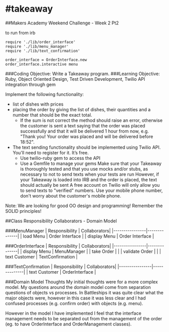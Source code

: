 #takeaway
========

##Makers Academy Weekend Challenge - Week 2 Pt2

to run from irb
```shell
require './lib/order_interface'
require './lib/menu_manager'
require './lib/text_confirmation'

order_interface = OrderInterface.new
order_interface.interactive menu
```


###Coding Objective: Write a Takeaway program.
###Learning Objective: Ruby, Object Oriented Design, Test Driven Development, Twilio API integration through gem

Implement the following functionality:
- list of dishes with prices
- placing the order by giving the list of dishes, their quantities and a number that should be the exact total. 
  - If the sum is not correct the method should raise an error, otherwise the customer is sent a text saying that the order was placed successfully and that it will be delivered 1 hour from now, e.g. "Thank you! Your order was placed and will be delivered before 18:52".
- The text sending functionality should be implemented using Twilio API. You'll need to register for it. It’s free.
  - Use twilio-ruby gem to access the API
  - Use a Gemfile to manage your gems
Make sure that your Takeaway is thoroughly tested and that you use mocks and/or stubs, as necessary to not to send texts when your tests are run
However, if your Takeaway is loaded into IRB and the order is placed, the text should actually be sent
A free account on Twilio will only allow you to send texts to "verified" numbers. Use your mobile phone number, don't worry about the customer's mobile phone.

Note: We are looking for good OO design and programming! Remember the SOLID principles!

##Class Responsibility Collaborators - Domain Model

###MenuManager
| Responsibility | Collaborators|
|----------------|--------------|
| load Menu      | Order Interface |
| display Menu   | Order Interface |

###OrderInterface
| Responsibility | Collaborators|
|----------------|--------------|
| display Menu   | MenuManager |
| take Order     | |
| validate Order | |
| text Customer | TextConfirmation |

###TextConfirmation
| Responsibility | Collaborators|
|----------------|--------------|
| text Customer  | OrderInterface | 

###Domain Model Thoughts
My initial thoughts were for a more complex model. My questions around the domain model come from separation questions of objects vs processes. In Battleships it was quite clear what the major objects were, however in this case it was less clear and I had confused processes (e.g. confirm order) with objects (e.g. menu).

However in the model I have implemented I feel that the interface management needs to be separated out from the management of the order (eg. to have OrderInterface and OrderManagement classes).





